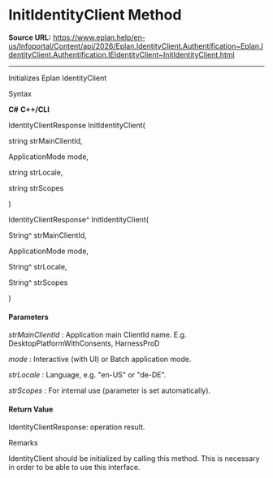 # InitIdentityClient Method

**Source URL:** https://www.eplan.help/en-us/Infoportal/Content/api/2026/Eplan.IdentityClient.Authentification~Eplan.IdentityClient.Authentification.IEIdentityClient~InitIdentityClient.html

---

Initializes Eplan IdentityClient

Syntax

**C#**
**C++/CLI**


IdentityClientResponse InitIdentityClient( 

   string strMainClientId,

   ApplicationMode mode,

   string strLocale,

   string strScopes

)

IdentityClientResponse^ InitIdentityClient( 

   String^ strMainClientId,

   ApplicationMode mode,

   String^ strLocale,

   String^ strScopes

)


#### Parameters

*strMainClientId*
:   Application main ClientId name. E.g. DesktopPlatformWithConsents, HarnessProD

*mode*
:   Interactive (with UI) or Batch application mode.

*strLocale*
:   Language, e.g. "en-US" or "de-DE".

*strScopes*
:   For internal use (parameter is set automatically).

#### Return Value

IdentityClientResponse: operation result.

Remarks

IdentityClient should be initialized by calling this method. This is necessary in order to be able to use this interface.
